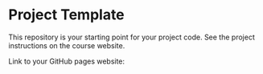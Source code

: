 # Project Template

This repository is your starting point for your project code. See the project instructions on the course website.

Link to your GitHub pages website: <insert your clickable hyperlink here>
